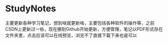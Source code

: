 # StudyNotes
主要更新各种学习笔记，想到啥就更新啥，主要包括各种软件的操作等，之前CSDN上更新过一些，现在挪到Github开始更新，方便管理，笔记以PDF形式存在文件夹里，点击应该可以在线预览，浏览不了直接下载下来也是可以
